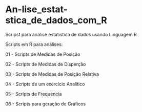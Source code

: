 # An-lise_estat-stica_de_dados_com_R
Scripst para análise estatística de dados usando Linguagem R

 Scripts em R para análises:

01 - Scripts de Medidas de Posição

02 - Scripts de Medidas de Disperção

03 - Scripts de Medidas de Posição Relativa

04 - Scripts de um exercício Analítico  

05 - Scripts de Frequencia

06 - Scripts para geração de Gráficos


